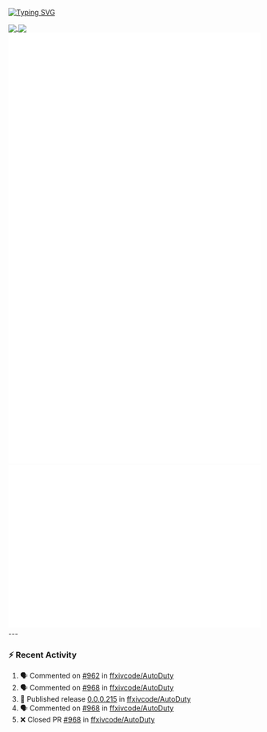 [![Typing SVG](https://readme-typing-svg.demolab.com?font=Fira+Code&duration=1000&pause=1000&multiline=true&repeat=false&width=435&lines=Simon+Latusek+%7C+Gameplay+Engineer)](https://git.io/typing-svg)

<a href="https://github.com/anuraghazra/github-readme-stats">
  <img height=200 align="center" src="https://github-readme-stats.vercel.app/api?username=erdelf&theme=radical" />
</a>
<a href="https://github.com/anuraghazra/convoychat">
  <img height=200 align="center" src="https://streak-stats.demolab.com?user=erdelf&theme=radical&mode=weekly" />
</a>

<picture>
  <img src="/github-metrics.svg" alt="Metrics">
</picture>

<picture>
  <img src="/github-metrics-achievements.svg" alt="Achievements">
</picture>
---

### :zap: Recent Activity
<!--START_SECTION:activity-->
1. 🗣 Commented on [#962](https://github.com/ffxivcode/AutoDuty/issues/962#issuecomment-2906081003) in [ffxivcode/AutoDuty](https://github.com/ffxivcode/AutoDuty)
2. 🗣 Commented on [#968](https://github.com/ffxivcode/AutoDuty/pull/968#issuecomment-2898968794) in [ffxivcode/AutoDuty](https://github.com/ffxivcode/AutoDuty)
3. 🚀 Published release [0.0.0.215](https://github.com/ffxivcode/AutoDuty/releases/tag/0.0.0.215) in [ffxivcode/AutoDuty](https://github.com/ffxivcode/AutoDuty)
4. 🗣 Commented on [#968](https://github.com/ffxivcode/AutoDuty/pull/968#issuecomment-2898964929) in [ffxivcode/AutoDuty](https://github.com/ffxivcode/AutoDuty)
5. ❌ Closed PR [#968](https://github.com/ffxivcode/AutoDuty/pull/968) in [ffxivcode/AutoDuty](https://github.com/ffxivcode/AutoDuty)
<!--END_SECTION:activity-->

<!--
**erdelf/erdelf** is a ✨ _special_ ✨ repository because its `README.md` (this file) appears on your GitHub profile.

Here are some ideas to get you started:

- 🔭 I’m currently working on ...
- 🌱 I’m currently learning ...
- 👯 I’m looking to collaborate on ...
- 🤔 I’m looking for help with ...
- 💬 Ask me about ...
- 📫 How to reach me: ...
- 😄 Pronouns: ...
- ⚡ Fun fact: ...
-->

